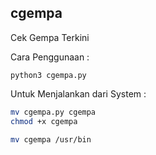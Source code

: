 ## cgempa
Cek Gempa Terkini

Cara Penggunaan :

```python3 cgempa.py```

Untuk Menjalankan dari System :

```sh
mv cgempa.py cgempa
chmod +x cgempa

mv cgempa /usr/bin
